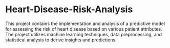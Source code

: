 # Heart-Disease-Risk-Analysis
This project contains the implementation and analysis of a predictive model for assessing the risk of heart disease based on various patient attributes. The project utilizes machine learning techniques, data preprocessing, and statistical analysis to derive insights and predictions.
